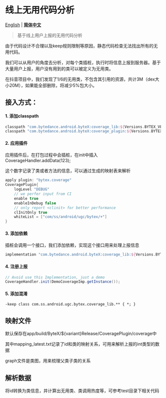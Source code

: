 # 线上无用代码分析

[English](README.md) | **[简体中文](README-zh.md)**

> 基于线上用户上报的无用代码分析

由于代码设计不合理以及keep规则限制等原因，静态代码检查无法找出所有的无用代码。

我们可以从用户的角度去分析，对每个类插桩，执行时将信息上报到服务器。基于大量用户上报，用户没有用到的类可以被定义为无用类。

在抖音项目中，我们发现了1/6的无用类，不包含其引用的资源，共计3M（dex大小20M），如果能全部删除，将减少5%包大小。

## 接入方式：

#### 1. 添加classpath

```groovy
classpath "com.bytedance.android.byteX:coverage_lib:${Versions.BYTEX_VERSION}"
classpath "com.bytedance.android.byteX:coverage_plugin:${Versions.BYTEX_VERSION}"
```

#### 2. 应用插件

应用插件后，在打包过程中会插桩，在init中插入CoverageHandler.addData(123);

这个数字记录了类或者方法的信息，可以通过生成的映射表来解析

```groovy
apply plugin: "bytex.coverage"
CoveragePlugin{
    logLevel "DEBUG"
    // we perfer input from CI
    enable true
    enableInDebug false
  	// only report <clinit> for better performance
  	clInitOnly true
  	whiteList = ["com/ss/android/ugc/bytex/+"]
}
```

#### 3. 添加依赖

插桩会调用一个接口，我们添加依赖，实现这个接口用来处理上报信息

```groovy
implementation "com.bytedance.android.byteX:coverage_lib:${Versions.BYTEX_VERSION}"
```

#### 4. 注册上报

~~~java
// Avoid use this Implementation, just a demo
CoverageHandler.init(DemoCoverageImp.getInstance());
~~~


#### 5. 添加混淆
```
-keep class com.ss.android.ugc.bytex.coverage_lib.** { *; }
```



## 映射文件

默认保存在app/build/ByteX/${variant}Release/CoveragePlugin/coverage中

其中mapping_latest.txt记录了id和类的映射关系，可用来解析上报的int类型的数据

graph文件是类图，用来梳理父类子类的关系

## 解析数据

将id转换为类信息，并计算出无用类、类调用热度等，可参考test目录下相关代码